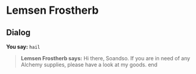 # Lemsen Frostherb


## Dialog

**You say:** `hail`



>**Lemsen Frostherb says:** Hi there, Soandso. If you are in need of any Alchemy supplies, please have a look at my goods.
end
